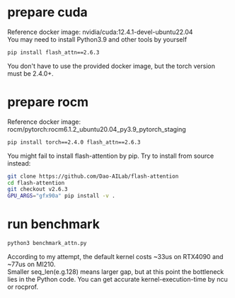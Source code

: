 # prepare cuda

Reference docker image: nvidia/cuda:12.4.1-devel-ubuntu22.04  
You may need to install Python3.9 and other tools by yourself  
```bash
pip install flash_attn==2.6.3
```
You don't have to use the provided docker image, but the torch version must be 2.4.0+.  

# prepare rocm

Reference docker image: rocm/pytorch:rocm6.1.2_ubuntu20.04_py3.9_pytorch_staging  
```bash
pip install torch==2.4.0 flash_attn==2.6.3
```

You might fail to install flash-attention by pip. Try to install from source instead:  
```bash
git clone https://github.com/Dao-AILab/flash-attention
cd flash-attention
git checkout v2.6.3
GPU_ARGS="gfx90a" pip install -v .
```

# run benchmark

```bash
python3 benchmark_attn.py
```

According to my attempt, the default kernel costs ~33us on RTX4090 and ~77us on MI210.  
Smaller seq_len(e.g.128) means larger gap, but at this point the bottleneck lies in the Python code. You can get accurate kernel-execution-time by ncu or rocprof.
